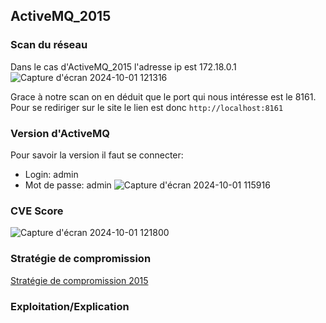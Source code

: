 ## ActiveMQ_2015

### Scan du réseau
Dans le cas d'ActiveMQ_2015 l'adresse ip est 172.18.0.1
![Capture d'écran 2024-10-01 121316](https://github.com/user-attachments/assets/8d40d00b-0967-452f-8e6e-0fdf3dcc81e7)

Grace à notre scan on en déduit que le port qui nous intéresse est le 8161.
Pour se rediriger sur le site le lien est donc `http://localhost:8161`

### Version d'ActiveMQ 
Pour savoir la version il faut se connecter:  
- Login: admin
- Mot de passe: admin
![Capture d'écran 2024-10-01 115916](https://github.com/user-attachments/assets/1cc0ec1d-9c63-4438-8c34-dd006a92ac7b)

### CVE Score
![Capture d'écran 2024-10-01 121800](https://github.com/user-attachments/assets/0566d3f7-64a6-470f-9ca1-1b5049191008)

### Stratégie de compromission
[Stratégie de compromission 2015](stratégie_compromission_2015.rb)         

### Exploitation/Explication
